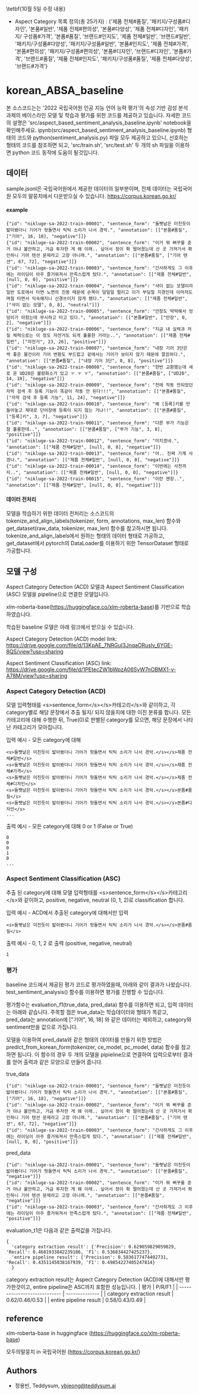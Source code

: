\tetbf{10월 5일 수정 내용}
 - Aspect Category 목록 정의(총 25가지) : {'제품 전체#품질', '패키지/구성품#디자인', '본품#일반', '제품 전체#편의성', '본품#다양성', '제품 전체#디자인', '패키지/ 구성품#가격', '본품#품질', '브랜드#인지도', '제품 전체#일반', '브랜드#일반', '패키지/구성품#다양성', '패키지/구성품#일반', '본품#인지도', '제품 전체#가격', '본품#편의성', '패키지/구성품#편의성', '본품#디자인', '브랜드#디자인', '본품#가격', '브랜드#품질', '제품 전체#인지도', '패키지/구성품#품질', '제품 전체#다양성', '브랜드#가격'}

# korean_ABSA_baseline

본 소스코드는는 '2022 국립국어원 인공 지능 언어 능력 평가'의 속성 기반 감성 분석 과제의 베이스라인 모델 및 학습과 평가를 위한 코드를 제공하고 있습니다. 자세한 코드의 설명은 'src/aspect_based_sentiment_analysis_baseline.ipynb' notebook을 확인해주세요. ipynb(src/aspect_based_sentiment_analysis_baseline.ipynb) 형태의 코드와 python(sentiment_analysis.py) 파일 모두 제공하고 있으니, 선호하는 형태의 코드를 참조하면 되고, 'src/train.sh', 'src/test.sh' 두 개의 sh 파일을 이용하면 python 코드 동작에 도움이 될것입니다.



## 데이터
sample.jsonl은 국립국어원에서 제공한 데이터의 일부분이며, 전체 데이터는 국립국어원 모두의 말뭉치에서 다운받으실 수 있습니다. https://corpus.korean.go.kr/

#### example
``` 
{"id": "nikluge-sa-2022-train-00001", "sentence_form": "둘쨋날은 미친듯이 밟아봤더니 기어가 헛돌면서 틱틱 소리가 나서 경악.", "annotation": [["본품#품질", ["기어", 16, 18], "negative"]]}
{"id": "nikluge-sa-2022-train-00002", "sentence_form": "이거 뭐 삐꾸를 준 거 아냐 불안하고, 거금 투자한 게 왜 이래.. 싶어서 정이 확 떨어졌는데 산 곳 가져가서 확인하니 기어 텐션 문제라고 고장 아니래.", "annotation": [["본품#품질", ["기어 텐션", 67, 72], "negative"]]}
{"id": "nikluge-sa-2022-train-00003", "sentence_form": "간사하게도 그 이후에는 라이딩이 아주 즐거워져서 만족스럽게 탔다.", "annotation": [["제품 전체#일반", [null, 0, 0], "positive"]]}
{"id": "nikluge-sa-2022-train-00004", "sentence_form": "샥이 없는 모델이라 일반 도로에서 타면 노면의 진동 때문에 손목이 덜덜덜 떨리고 이가 부딪칠 지경인데 이마저도 며칠 타면서 익숙해지니 신경쓰이지 않게 됐다.", "annotation": [["제품 전체#일반", ["샥이 없는 모델", 0, 8], "neutral"]]}
{"id": "nikluge-sa-2022-train-00005", "sentence_form": "안장도 딱딱해서 엉덩이가 아팠는데 무시하고 타고 있다.", "annotation": [["본품#일반", ["안장", 0, 2], "negative"]]}
{"id": "nikluge-sa-2022-train-00006", "sentence_form": "지금 내 실력과 저질 체력으로는 이 정도 자전거도 되게 훌륭한 거라는..", "annotation": [["제품 전체#일반", ["자전거", 23, 26], "positive"]]}
{"id": "nikluge-sa-2022-train-00007", "sentence_form": "내장 기어 3단은 썩 좋은 물건이라 기어 변환도 부드럽고 겉에서는 기어가 보이지 않기 때문에 깔끔하다.", "annotation": [["본품#품질", ["내장 기어 3단", 0, 8], "positive"]]}
{"id": "nikluge-sa-2022-train-00008", "sentence_form": "한번 교환했는데 새로 온 UD20은 불량화소가 있고 ㅜ ㅜ ㅜ", "annotation": [["본품#품질", ["UD20", 14, 18], "negative"]]}
{"id": "nikluge-sa-2022-train-00009", "sentence_form": "전에 작동 안되었던 자막 검색 후 등록 기능이 똑같이 작동 안 된다!!!", "annotation": [["본품#품질", ["자막 검색 후 등록 기능", 11, 24], "negative"]]}
{"id": "nikluge-sa-2022-train-00010", "sentence_form": "왜 [등록]키를 만들어놓고 제대로 단어장에 등록이 되지 않는 거냐!!", "annotation": [["본품#품질", ["등록]키", 3, 7], "negative"]]}
{"id": "nikluge-sa-2022-train-00011", "sentence_form": "다른 부가 기능은 참 훌륭한데..", "annotation": [["본품#품질", ["부가 기능", 3, 8], "positive"]]}
{"id": "nikluge-sa-2022-train-00012", "sentence_form": "미치겠네.", "annotation": [["제품 전체#일반", [null, 0, 0], "negative"]]}
{"id": "nikluge-sa-2022-train-00013", "sentence_form": "아.. 진짜 기계 사겠나.", "annotation": [["제품 전체#일반", [null, 0, 0], "negative"]]}
{"id": "nikluge-sa-2022-train-00014", "sentence_form": "이번에는 사전까지..", "annotation": [["제품 전체#일반", [null, 0, 0], "negative"]]}
{"id": "nikluge-sa-2022-train-00015", "sentence_form": "이런 젠장..", "annotation": [["제품 전체#일반", [null, 0, 0], "negative"]]}
```

#### 데이터 전처리
모델을 학습하기 위한 데이터 전처리는 소스코드의 tokenize_and_align_labels(tokenizer, form, annotations, max_len) 함수와 get_dataset(raw_data, tokenizer, max_len) 함수를 참고하시면 됩니다. tokenize_and_align_labels에서 원하는 형태의 데이터 형태로 가공하고, get_dataset에서 pytorch의 DataLoader를 이용하기 위한 TensorDataset 형태로 가공합니다.


## 모델 구성
Aspect Category Detection (ACD) 모델과 Aspect Sentiment Classification (ASC) 모델을 pipeline으로 연결한 모델입니다.

xlm-roberta-base(https://huggingface.co/xlm-roberta-base)를 기반으로 학습하였습니다.

학습된 baseline 모델은 아래 링크에서 받으실 수 있습니다.

Aspect Category Detection (ACD) model link: https://drive.google.com/file/d/13KpAE_7NRGuI3JnqaORuslv_6YGE-8QS/view?usp=sharing

Aspect Sentiment Classification (ASC) link: https://drive.google.com/file/d/1PEtecZW1bWpzA06SyW7nOBMX1-v-A78M/view?usp=sharing

### Aspect Category Detection (ACD)
모델 입력형태를 \<s>sentence_form\</s>\</s>카테고리\</s>와 같이하고, 각 category별로 해당 문장에서 추출 될지/ 되지 않을지에 대한 이진 분류를 합니다.
모든 카테고리에 대해 수행한 뒤, True(0)로 판별된 category를 모으면, 해당 문장에서 나타난 카테고리가 모아집니다.

입력 예시 - 모든 category에 대해
```
<s>둘쨋날은 미친듯이 밟아봤더니 기어가 헛돌면서 틱틱 소리가 나서 경악.</s></s>제품 전체#일반</s>
<s>둘쨋날은 미친듯이 밟아봤더니 기어가 헛돌면서 틱틱 소리가 나서 경악.</s></s>제품 전체#가격</s>
<s>둘쨋날은 미친듯이 밟아봤더니 기어가 헛돌면서 틱틱 소리가 나서 경악.</s></s>제품 전체#디자인</s>
<s>둘쨋날은 미친듯이 밟아봤더니 기어가 헛돌면서 틱틱 소리가 나서 경악.</s></s>본품#품질</s>
<s>둘쨋날은 미친듯이 밟아봤더니 기어가 헛돌면서 틱틱 소리가 나서 경악.</s></s>본품#디자인</s>
...
```

출력 예시 - 모든 category에 대해 0 or 1 (False or True)
```
0
0
0
1
0
...
```

### Aspect Sentiment Classification (ASC)
추출 된 category에 대해 모델 입력형태를 \<s>sentence_form\</s>\</s>카테고리\</s>와 같이하고, positive, negative, neutral (0, 1, 2)로 classification 합니다.

입력 예시 - ACD에서 추출된 category에 대해서만 입력
```
<s>둘쨋날은 미친듯이 밟아봤더니 기어가 헛돌면서 틱틱 소리가 나서 경악.</s></s>본품#품질</s>
```

출력 예시 - 0, 1, 2 로 출력 (positive, negative, neutral)
```
1
```

### 평가
baseline 코드에서 제공된 평가 코드로 평가하였을때, 아래와 같이 결과가 나왔습니다.
test_sentiment_analysis() 함수를 이용하면 평가를 진행할 수 있습니다.

평가함수는 evaluation_f1(true_data, pred_data) 함수를 이용하면 되고, 입력 데이터는 아래와 같습니다. 주목할 점은 true_data는 학습데이터와 형태가 똑같고, pred_data는 annotation에 ["기어", 16, 18] 와 같은 데이터는 제외하고, category와 sentiment만을 값으로 가집니다.

모델을 이용하여 pred_data와 같은 형태의 데이터를 만들기 위한 방법은 predict_from_korean_form(tokenizer, ce_model, pc_model, data) 함수를 참고하면 됩니다. 이 함수의 경우 두 개의 모델을 pipieline으로 연결하여 입력으로부터 결과를 얻어 출력과 같은 모양으로 만들어 줍니다.

true_data
``` 
{"id": "nikluge-sa-2022-train-00001", "sentence_form": "둘쨋날은 미친듯이 밟아봤더니 기어가 헛돌면서 틱틱 소리가 나서 경악.", "annotation": [["본품#품질", ["기어", 16, 18], "negative"]]}
{"id": "nikluge-sa-2022-train-00002", "sentence_form": "이거 뭐 삐꾸를 준 거 아냐 불안하고, 거금 투자한 게 왜 이래.. 싶어서 정이 확 떨어졌는데 산 곳 가져가서 확인하니 기어 텐션 문제라고 고장 아니래.", "annotation": [["본품#품질", ["기어 텐션", 67, 72], "negative"]]}
{"id": "nikluge-sa-2022-train-00003", "sentence_form": "간사하게도 그 이후에는 라이딩이 아주 즐거워져서 만족스럽게 탔다.", "annotation": [["제품 전체#일반", [null, 0, 0], "positive"]]}
```


pred_data
```
{"id": "nikluge-sa-2022-train-00001", "sentence_form": "둘쨋날은 미친듯이 밟아봤더니 기어가 헛돌면서 틱틱 소리가 나서 경악.", "annotation": [["본품#품질", "negative"]]}
{"id": "nikluge-sa-2022-train-00002", "sentence_form": "이거 뭐 삐꾸를 준 거 아냐 불안하고, 거금 투자한 게 왜 이래.. 싶어서 정이 확 떨어졌는데 산 곳 가져가서 확인하니 기어 텐션 문제라고 고장 아니래.", "annotation": [["본품#품질", "negative"]]}
{"id": "nikluge-sa-2022-train-00003", "sentence_form": "간사하게도 그 이후에는 라이딩이 아주 즐거워져서 만족스럽게 탔다.", "annotation": [["제품 전체#일반", "positive"]]}
```

evaluation_t1은 다음과 같은 출력값을 가집니다.
```
{
  'category extraction result': {'Precision': 0.629059829059829, 'Recall': 0.4681933842239186, 'F1': 0.536834427425237}, 
  'entire pipeline result': {'Precision': 0.5836177474402731, 'Recall': 0.4351145038167939, 'F1': 0.49854227405247814}
  }
```


category extraction result는 Aspect Category Detection (ACD)에 대해서만 평가한것이고, entire pipeline은 ASC까지 포함한 성능입니다.
| 평가                       |  P/R/F1         |
| ---------------------------- | -------------- |
| category extraction result | 0.62/0.46/0.53 |
| entire pipeline result | 0.58/0.43/0.49 |


## reference
xlm-roberta-base in huggingface (https://huggingface.co/xlm-roberta-base)

모두의말뭉치 in 국립국어원 (https://corpus.korean.go.kr/)
## Authors
- 정용빈, Teddysum, ybjeong@teddysum.ai
